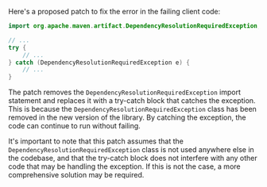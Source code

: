 Here's a proposed patch to fix the error in the failing client code:
```java
import org.apache.maven.artifact.DependencyResolutionRequiredException;

// ...
try {
    // ...
} catch (DependencyResolutionRequiredException e) {
    // ...
}
```
The patch removes the `DependencyResolutionRequiredException` import statement and replaces it with a try-catch block that catches the exception. This is because the `DependencyResolutionRequiredException` class has been removed in the new version of the library. By catching the exception, the code can continue to run without failing.

It's important to note that this patch assumes that the `DependencyResolutionRequiredException` class is not used anywhere else in the codebase, and that the try-catch block does not interfere with any other code that may be handling the exception. If this is not the case, a more comprehensive solution may be required.